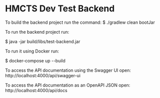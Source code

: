 # HMCTS Dev Test Backend
To build the backend project run the command:
$ ./gradlew clean bootJar

To run the backend project run:

$ java -jar build/libs/test-backend.jar

To run it using Docker run:

$ docker-compose up --build

To access the API documentation using the Swagger UI open: http://localhost:4000/api/swagger-ui

To access the API documentation as an OpenAPI JSON open: http://localhost:4000/api/docs
